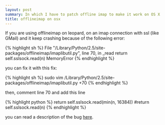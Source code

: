 ```yaml
---
layout: post
summary: In which I have to patch offline imap to make it work on OS X.
title: offlineimap on osx
---
```


If you are using offlineimap on leopard, on an imap connection with ssl (like GMail) and it keep crashing because of the following error:

{% highlight sh %}
File "/Library/Python/2.5/site-packages/offlineimap/imaplibutil.py", line 70, in _read
return self.sslsock.read(n)
MemoryError
{% endhighlight %}

you can fix it with this fix:

{% highlight sh %}
sudo vim /Library/Python/2.5/site-packages/offlineimap/imaplibutil.py +70
{% endhighlight %}

then, comment line 70 and add this line

{% highlight python %}
return self.sslsock.read(min(n, 16384))
#return self.sslsock.read(n)
{% endhighlight %}

you can read a description of the bug <a href="http://bugs.python.org/issue1389051">here</a>.
